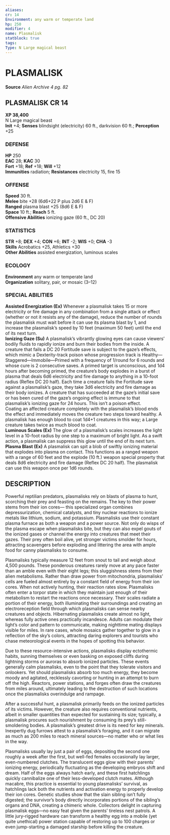 ```yaml
---
aliases: 
cr: 14
Environment: any warm or temperate land  
hp: 250
modifier: 4
name: Plasmalisk
statblock: true
tags: 
Type: N Large magical beast  
---
```

# PLASMALISK

**Source** _Alien Archive 4 pg. 82_

## PLASMALISK CR 14

**XP 38,400**  
N Large magical beast  
**Init** +4; **Senses** blindsight (electricity) 60 ft., darkvision 60 ft.; **Perception** +25  

### DEFENSE

**HP** 250  
**EAC** 28; **KAC** 30  
**Fort** +18; **Ref** +18; **Will** +12  
**Immunities** radiation; **Resistances** electricity 15, fire 15  

### OFFENSE

**Speed** 30 ft.  
**Melee** bite +28 (6d6+22 P plus 2d6 E & F)  
**Ranged** plasma blast +25 (8d6 E & F)  
**Space** 10 ft.; **Reach** 5 ft.  
**Offensive Abilities** ionizing gaze (60 ft., DC 20)

### STATISTICS

**STR** +8; **DEX** +4; **CON** +6; **INT** -2; **WIS** +0; **CHA** -3  
**Skills** Acrobatics +25, Athletics +30  
**Other Abilities** assisted energization, luminous scales

### ECOLOGY

**Environment** any warm or temperate land  
**Organization** solitary, pair, or mosaic (3–12)

### SPECIAL ABILITIES

**Assisted Energization (Ex)** Whenever a plasmalisk takes 15 or more electricity or fire damage in any combination from a single attack or effect (whether or not it resists any of the damage), reduce the number of rounds the plasmalisk must wait before it can use its plasma blast by 1, and increase the plasmalisk’s speed by 10 feet (maximum 50 feet) until the end of its next turn.  
**Ionizing Gaze (Su)** A plasmalisk’s vibrantly glowing eyes can cause viewers’ bodily fluids to rapidly ionize and burn their bodies from the inside. A creature that fails a DC 20 Fortitude save is subject to the gaze’s effects, which mimic a Dexterity-track poison whose progression track is Healthy—Staggered—Immobile—Primed with a frequency of 1/round for 6 rounds and whose cure is 2 consecutive saves. A primed target is unconscious, and 1d4 hours after becoming primed, the creature’s body explodes in a burst of plasma that deals 6d6 electricity and fire damage to anything in a 10-foot radius (Reflex DC 20 half). Each time a creature fails the Fortitude save against a plasmalisk’s gaze, they take 3d6 electricity and fire damage as their body ionizes. A creature that has succeeded at the gaze’s initial save or has been cured of the gaze’s ongoing effect is immune to that plasmalisk’s ionizing gaze for 24 hours. This isn’t a poison effect.  
Coating an affected creature completely with the plasmalisk’s blood ends the effect and immediately moves the creature two steps toward healthy. A plasmalisk has enough blood to coat 1d4+1 creatures in this way; a Large creature takes twice as much blood to coat.  
**Luminous Scales (Ex)** The glow of a plasmalisk’s scales increases the light level in a 10-foot radius by one step to a maximum of bright light. As a swift action, a plasmalisk can suppress this glow until the end of its next turn.  
**Plasma Blast (Ex)** A plasmalisk can spit a blob of swiftly ionizing material that explodes into plasma on contact. This functions as a ranged weapon with a range of 60 feet and the explode (10 ft.) weapon special property that deals 8d6 electricity and fire damage (Reflex DC 20 half). The plasmalisk can use this weapon once per 1d6 rounds.

## DESCRIPTION

Powerful reptilian predators, plasmalisks rely on blasts of plasma to hunt, scorching their prey and feasting on the remains. The key to their power stems from their ion cores— this specialized organ combines depressurization, chemical catalysts, and tiny nuclear reactions to ionize metals like lithium, sodium, and potassium. Plasmalisks use their constant plasma furnace as both a weapon and a power source. Not only do wisps of the plasma escape when plasmalisks bite, but they can also expel gouts of the ionized gases or channel the energy into creatures that meet their gazes. Their prey often boil alive, yet stronger victims smolder for hours, attracting scavengers before exploding and littering the area with ample food for canny plasmalisks to consume.

Plasmalisks typically measure 12 feet from snout to tail and weigh about 4,500 pounds. These ponderous creatures rarely move at any pace faster than an amble even with their eight legs; this sluggishness stems from their alien metabolisms. Rather than draw power from mitochondria, plasmalisks’ cells are fueled almost entirely by a constant field of energy from their ion cores. When not actively hunting, their reaction rates slow. Plasmalisks often enter a torpor state in which they maintain just enough of their metabolism to restart the reactions once necessary. Their scales radiate a portion of their energy, both illuminating their surroundings and creating an electroreception field through which plasmalisks can sense nearby creatures and objects. Hibernating plasmalisks create almost no light, whereas fully active ones practically incandesce. Adults can modulate their light’s color and pattern to communicate, making nighttime mating displays visible for miles. In rare cases, whole mosaics gather together to glow in a reflection of the sky’s colors, attracting daring explorers and tourists who chase meteorological events in the hopes of spotting this behavior.

Due to these resource-intensive actions, plasmalisks display ectothermic habits, sunning themselves or even basking on exposed cliffs during lightning storms or auroras to absorb ionized particles. These events generally calm plasmalisks, even to the point that they tolerate visitors and onlookers. Yet should plasmalisks absorb too much energy, they become moody and agitated, recklessly cavorting or hunting in an attempt to burn off the high. Reactors, power stations, and forges often draw the creatures from miles around, ultimately leading to the destruction of such locations once the plasmalisks overindulge and rampage.

After a successful hunt, a plasmalisk primarily feeds on the ionized particles of its victims. However, the creature also requires conventional nutrients, albeit in smaller quantities than expected for sustaining its size; typically, a plasmalisk procures such nourishment by consuming its prey’s still-smoldering bodies. A plasmalisk’s greatest drive is its need for key minerals. Inexpertly dug furrows attest to a plasmalisk’s foraging, and it can migrate as much as 200 miles to reach mineral sources—no matter who or what lies in the way.

Plasmalisks usually lay just a pair of eggs, depositing the second one roughly a week after the first, but well-fed females occasionally lay larger, even-numbered clutches. The translucent eggs glow with their parents’ ionizing energy, periodically fluctuating as the developing embryos shift and dream. Half of the eggs always hatch early, and these first hatchlings quickly cannibalize one of their less-developed clutch mates. Although macabre, this practice is essential to young plasmalisks’ survival, as hatchlings lack both the nutrients and activation energy to properly develop their ion cores. Genetic studies show that the slain sibling isn’t fully digested; the survivor’s body directly incorporates portions of the sibling’s organs and DNA, creating a chimeric whole. Collectors delight in capturing plasmalisk eggs—no easy feat given the parents’ tireless nest patrols. A little jury-rigged hardware can transform a healthy egg into a mobile (yet quite unethical) power station capable of restoring up to 100 charges or even jump-starting a damaged starship before killing the creature.
